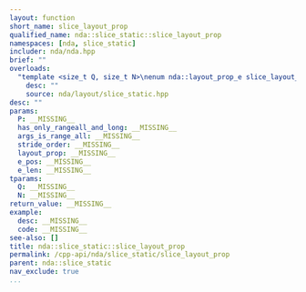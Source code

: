 ```yaml
---
layout: function
short_name: slice_layout_prop
qualified_name: nda::slice_static::slice_layout_prop
namespaces: [nda, slice_static]
includer: nda/nda.hpp
brief: ""
overloads:
  "template <size_t Q, size_t N>\nenum nda::layout_prop_e slice_layout_prop(int P, bool has_only_rangeall_and_long, const std::array<_Bool, Q> & args_is_range_all, const std::array<int, N> & stride_order, enum nda::layout_prop_e layout_prop, int e_pos, int e_len)":
    desc: ""
    source: nda/layout/slice_static.hpp
desc: ""
params:
  P: __MISSING__
  has_only_rangeall_and_long: __MISSING__
  args_is_range_all: __MISSING__
  stride_order: __MISSING__
  layout_prop: __MISSING__
  e_pos: __MISSING__
  e_len: __MISSING__
tparams:
  Q: __MISSING__
  N: __MISSING__
return_value: __MISSING__
example:
  desc: __MISSING__
  code: __MISSING__
see-also: []
title: nda::slice_static::slice_layout_prop
permalink: /cpp-api/nda/slice_static/slice_layout_prop
parent: nda::slice_static
nav_exclude: true
...
```


